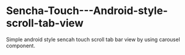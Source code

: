 # Sencha-Touch---Android-style-scroll-tab-view
Simple android style sencah touch scroll tab bar view by using carousel component.
